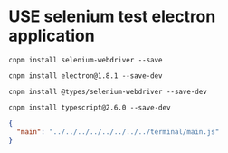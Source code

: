 
# USE selenium test electron application

```
cnpm install selenium-webdriver --save

cnpm install electron@1.8.1 --save-dev

cnpm install @types/selenium-webdriver --save-dev

cnpm install typescript@2.6.0 --save-dev
```

```json
{
  "main": "../../../../../../../../terminal/main.js"
}
```
